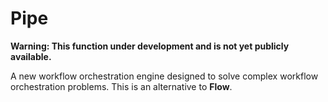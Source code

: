 # Pipe

**Warning: This function under development and is not yet publicly available.**

A new workflow orchestration engine designed to solve complex workflow orchestration problems. This is an alternative to **Flow**.
